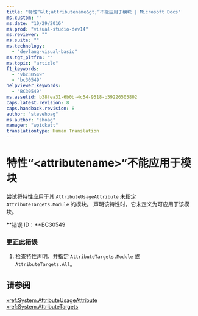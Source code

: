 ```yaml
---
title: "特性“&lt;attributename&gt;”不能应用于模块 | Microsoft Docs"
ms.custom: ""
ms.date: "10/29/2016"
ms.prod: "visual-studio-dev14"
ms.reviewer: ""
ms.suite: ""
ms.technology: 
  - "devlang-visual-basic"
ms.tgt_pltfrm: ""
ms.topic: "article"
f1_keywords: 
  - "vbc30549"
  - "bc30549"
helpviewer_keywords: 
  - "BC30549"
ms.assetid: b38fea31-6b0b-4c54-9518-b59226505802
caps.latest.revision: 8
caps.handback.revision: 8
author: "stevehoag"
ms.author: "shoag"
manager: "wpickett"
translationtype: Human Translation
---
```

# 特性“&lt;attributename&gt;”不能应用于模块
尝试将特性应用于其 `AttributeUsageAttribute` 未指定 `AttributeTargets.Module` 的模块。 声明该特性时，它未定义为可应用于该模块。  
  
 **错误 ID：**BC30549  
  
### 更正此错误  
  
1.  检查特性声明，并指定 `AttributeTargets.Module` 或 `AttributeTargets.All`。  
  
## 请参阅  
 <xref:System.AttributeUsageAttribute>   
 <xref:System.AttributeTargets>